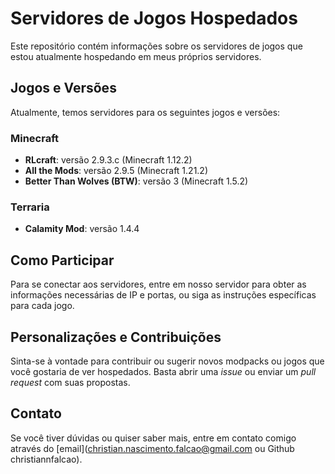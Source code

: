 # Servidores de Jogos Hospedados

Este repositório contém informações sobre os servidores de jogos que estou atualmente hospedando em meus próprios servidores.

## Jogos e Versões

Atualmente, temos servidores para os seguintes jogos e versões:

### **Minecraft**

- **RLcraft**: versão 2.9.3.c (Minecraft 1.12.2)
- **All the Mods**: versão 2.9.5 (Minecraft 1.21.2)
- **Better Than Wolves (BTW)**: versão 3 (Minecraft 1.5.2)

### **Terraria**

- **Calamity Mod**: versão 1.4.4

## Como Participar

Para se conectar aos servidores, entre em nosso servidor para obter as informações necessárias de IP e portas, ou siga as instruções específicas para cada jogo.

## Personalizações e Contribuições

Sinta-se à vontade para contribuir ou sugerir novos modpacks ou jogos que você gostaria de ver hospedados. Basta abrir uma *issue* ou enviar um *pull request* com suas propostas.

## Contato

Se você tiver dúvidas ou quiser saber mais, entre em contato comigo através do [email](christian.nascimento.falcao@gmail.com ou Github christiannfalcao).
